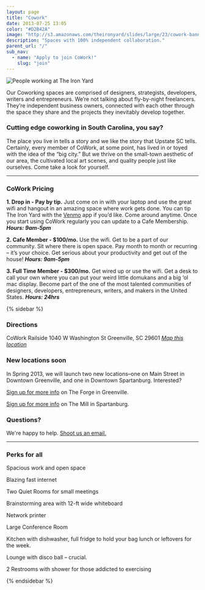 ```yaml
---
layout: page
title: "Cowork"
date: 2013-07-25 13:05
color: "#D2B42A"
image: "http://s3.amazonaws.com/theironyard/slides/large/23/cowork-banner.jpg?1356719551"
description: "Spaces with 100% independent collaboration."
parent_url: "/"
sub_nav:
  - name: "Apply to join CoWork!"
    slug: "join"
---
```


![People working at The Iron Yard](https://theironyard.s3.amazonaws.com/uploads/image_asset/storage/225/cowork-greenville-railside-600.jpg)

Our Coworking spaces are comprised of designers, strategists, developers, writers and entrepreneurs. We’re not talking about fly-by-night freelancers. They’re independent business owners, connected with each other through the space they share and the projects they inevitably develop together.

### Cutting edge coworking in South Carolina, you say?

The place you live in tells a story and we like the story that Upstate SC tells. Certainly, every member of CoWork, at some point, has lived in or toyed with the idea of the “big city.” But we thrive on the small-town aesthetic of our area, the cultivated local art scenes, and quality people just like ourselves. Come take a look for yourself.

* * *

### CoWork Pricing

**1. Drop in - Pay by tip.**
Just come on in with your laptop and use the great wifi and hangout in an amazing space where work gets done. You can tip The Iron Yard with the [Venmo](http://venmo.com/) app if you’d like. Come around anytime. Once you start using CoWork regularly you can update to a Cafe Membership. _**Hours: 9am-5pm**_

**2. Cafe Member - $100/mo.**
Use the wifi. Get to be a part of our community. Sit where there is open space. Pay month to month or recurring – it’s your choice. Get serious about your productivity and get out of the house! _**Hours: 9am-5pm**_

**3. Full Time Member - $300/mo.**
Get wired up or use the wifi. Get a desk to call your own where you can put your weird little domukans and a big ‘ol mac display. Become part of the one of the most talented communities of designers, developers, entrepreneurs, writers, and makers in the United States. _**Hours: 24hrs**_

{% sidebar %}

### Directions

CoWork Railside
1040 W Washington St
Greenville, SC 29601
[_Map this location_](http://ironyard.co/UYPW8f)

### New locations soon

In Spring 2013, we will launch two new locations–one on Main Street in Downtown Greenville, and one in Downtown Spartanburg. Interested?

[Sign up for more info](http://eepurl.com/tCh99) on The Forge in Greenville.

[Sign up for more info](http://eepurl.com/tCiC9) on The Mill in Spartanburg.

### Questions?

We're happy to help. [Shoot us an email.](mailto:cowork@theironyard.com?subject=I)

* * *

### Perks for all

Spacious work and open space

Blazing fast internet

Two Quiet Rooms for small meetings

Brainstorming area with 12-ft wide whiteboard

Network printer

Large Conference Room

Kitchen with dishwasher, full fridge to hold your bag lunch or leftovers for the week.

Lounge with disco ball – crucial.

2 Restrooms with shower for those addicted to exercising

{% endsidebar %}